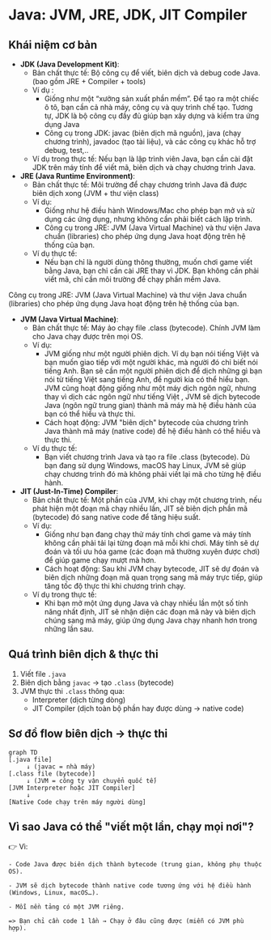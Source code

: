 # Java: JVM, JRE, JDK, JIT Compiler

## Khái niệm cơ bản

- **JDK (Java Development Kit)**:
   - Bản chất thực tế: Bộ công cụ để viết, biên dịch và debug code Java.(bao gồm JRE + Compiler + tools)
   - Ví dụ :
     - Giống như một “xưởng sản xuất phần mềm”. Để tạo ra một chiếc ô tô, bạn cần cả nhà máy, công cụ và quy trình chế tạo. Tương tự, JDK là bộ công cụ đầy đủ giúp bạn xây dựng và kiểm tra ứng dụng Java
     - Công cụ trong JDK: javac (biên dịch mã nguồn), java (chạy chương trình), javadoc (tạo tài liệu), và các công cụ khác hỗ trợ debug, test,.. 
   - Ví dụ trong thực tế:
       Nếu bạn là lập trình viên Java, bạn cần cài đặt JDK trên máy tính để viết mã, biên dịch và chạy chương trình Java.
- **JRE (Java Runtime Environment)**: 
    - Bản chất thực tế: Môi trường để chạy chương trình Java đã được biên dịch xong (JVM + thư viện class)
    - Ví dụ:
        - Giống như hệ điều hành Windows/Mac cho phép bạn mở và sử dụng các ứng dụng, nhưng không cần phải biết cách lập trình.
        - Công cụ trong JRE: JVM (Java Virtual Machine) và thư viện Java chuẩn (libraries) cho phép ứng dụng Java hoạt động trên hệ thống của bạn.
    - Ví dụ thực tế:
        - Nếu bạn chỉ là người dùng thông thường, muốn chơi game viết bằng Java, bạn chỉ cần cài JRE thay vì JDK. Bạn không cần phải viết mã, chỉ cần môi trường để chạy phần mềm Java.

Công cụ trong JRE: JVM (Java Virtual Machine) và thư viện Java chuẩn (libraries) cho phép ứng dụng Java hoạt động trên hệ thống của bạn.
- **JVM (Java Virtual Machine)**: 
    - Bản chất thực tế: Máy ảo chạy file .class (bytecode). Chính JVM làm cho Java chạy được trên mọi OS. 
    - Ví dụ: 
        - JVM giống như một người phiên dịch. Ví dụ bạn nói tiếng Việt  và bạn muốn giao tiếp với một người khác, mà người đó chỉ biết nói tiếng Anh.
          Bạn sẽ cần một người phiên dịch để dịch những gì bạn nói từ tiếng Việt sang tiếng Anh, để người kia có thể hiểu bạn.
          JVM cũng hoạt động giống như một máy dịch ngôn ngữ, nhưng thay vì dịch các ngôn ngữ như tiếng Việt ,
          JVM sẽ dịch bytecode Java (ngôn ngữ trung gian) thành mã máy mà hệ điều hành của bạn có thể hiểu và thực thi.
        - Cách hoạt động: JVM "biên dịch" bytecode của chương trình Java thành mã máy (native code) để hệ điều hành có thể hiểu và thực thi.
    - Ví dụ thực tế: 
        - Bạn viết chương trình Java và tạo ra file .class (bytecode). Dù bạn đang sử dụng Windows, macOS hay Linux, JVM sẽ giúp chạy chương trình đó mà không phải viết lại mã cho từng hệ điều hành.
- **JIT (Just-In-Time) Compiler**: 
  - Bản chất thực tế: Một phần của JVM, khi chạy một chương trình, nếu phát hiện một đoạn mã chạy nhiều lần, JIT sẽ biên dịch phần mã (bytecode) đó sang native code để tăng hiệu suất.
  - Ví dụ:
    - Giống như bạn đang chạy thử máy tính chơi game và máy tính không cần phải tải lại từng đoạn mã mỗi khi chơi. Máy tính sẽ dự đoán và tối ưu hóa game (các đoạn mã thường xuyên được chơi) để giúp game chạy mượt mà hơn.
    - Cách hoạt động: Sau khi JVM chạy bytecode, JIT sẽ dự đoán và biên dịch những đoạn mã quan trọng sang mã máy trực tiếp, giúp tăng tốc độ thực thi khi chương trình chạy.
  - Ví dụ trong thực tế:
    - Khi bạn mở một ứng dụng Java và chạy nhiều lần một số tính năng nhất định, JIT sẽ nhận diện các đoạn mã này và biên dịch chúng sang mã máy, giúp ứng dụng Java chạy nhanh hơn trong những lần sau.



## Quá trình biên dịch & thực thi

1. Viết file `.java`
2. Biên dịch bằng `javac` → tạo `.class` (bytecode)
3. JVM thực thi `.class` thông qua:
    - Interpreter (dịch từng dòng)
    - JIT Compiler (dịch toàn bộ phần hay được dùng → native code)

## Sơ đồ flow biên dịch → thực thi

```mermaid
graph TD
[.java file]
     ↓ (javac = nhà máy)
[.class file (bytecode)]
     ↓ (JVM = công ty vận chuyển quốc tế)
[JVM Interpreter hoặc JIT Compiler]
     ↓
[Native Code chạy trên máy người dùng]

```
## Vì sao Java có thể "viết một lần, chạy mọi nơi"?
👉 Vì:

    - Code Java được biên dịch thành bytecode (trung gian, không phụ thuộc OS).

    - JVM sẽ dịch bytecode thành native code tương ứng với hệ điều hành (Windows, Linux, macOS…).

    - Mỗi nền tảng có một JVM riêng.

    => Bạn chỉ cần code 1 lần → Chạy ở đâu cũng được (miễn có JVM phù hợp).


